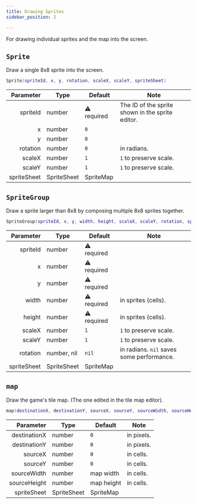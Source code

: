 ```yaml
---
title: Drawing Sprites
sidebar_position: 2

---
```


For drawing individual sprites and the map into the screen.

## `Sprite`

Draw a single 8x8 sprite into the screen.

```lua
Sprite(spriteId, x, y, rotation, scaleX, scaleY, spriteSheet)
```

|   Parameter | Type        | Default     | Note                                             |
|------------:|-------------|-------------|--------------------------------------------------|
|    spriteId | number      | ⚠️ required | The ID of the sprite shown in the sprite editor. |
|           x | number      | `0`         |                                                  |
|           y | number      | `0`         |                                                  |
|    rotation | number      | `0`         | in radians.                                      |
|      scaleX | number      | `1`         | `1` to preserve scale.                           |
|      scaleY | number      | `1`         | `1` to preserve scale.                           |
| spriteSheet | SpriteSheet | SpriteMap   |                                                  |

## `SpriteGroup`

Draw a sprite larger than 8x8 by composing multiple 8x8 sprites together.

```lua
SpriteGroup(spriteId, x, y, width, height, scaleX, scaleY, rotation, spriteSheet)
```

|   Parameter | Type        | Default     | Note                                      |
|------------:|-------------|-------------|-------------------------------------------|
|    spriteId | number      | ⚠️ required |                                           |
|           x | number      | ⚠️ required |                                           |
|           y | number      | ⚠️ required |                                           |
|       width | number      | ⚠️ required | in sprites (cells).                       |
|      height | number      | ⚠️ required | in sprites (cells).                       |
|      scaleX | number      | `1`         | `1` to preserve scale.                    |
|      scaleY | number      | `1`         | `1` to preserve scale.                    |
|    rotation | number, nil | `nil`       | in radians. `nil` saves some performance. |
| spriteSheet | SpriteSheet | SpriteMap   |                                           |


## `map`

Draw the game's tile map. (The one edited in the tile map editor).

```lua
map(destinationX, destinationY, sourceX, sourceY, sourceWidth, sourceHeight, scaleX, scaleY, spriteSheet)
```

|    Parameter | Type        | Default    | Note       |
|-------------:|-------------|------------|------------|
| destinationX | number      | `0`        | in pixels. |
| destinationY | number      | `0`        | in pixels. |
|      sourceX | number      | `0`        | in cells.  |
|      sourceY | number      | `0`        | in cells.  |
|  sourceWidth | number      | map width  | in cells.  |
| sourceHeight | number      | map height | in cells.  |
|  spriteSheet | SpriteSheet | SpriteMap  |            |

